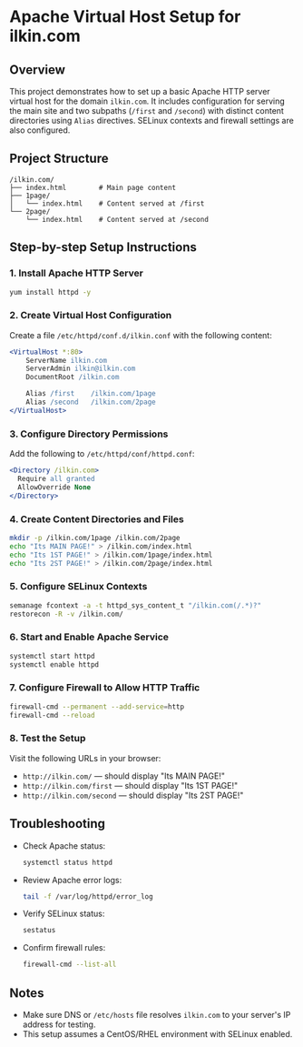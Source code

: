# Apache Virtual Host Setup for ilkin.com

## Overview
This project demonstrates how to set up a basic Apache HTTP server virtual host for the domain `ilkin.com`. It includes configuration for serving the main site and two subpaths (`/first` and `/second`) with distinct content directories using `Alias` directives. SELinux contexts and firewall settings are also configured.

## Project Structure
```
/ilkin.com/
├── index.html        # Main page content  
├── 1page/
│   └── index.html    # Content served at /first  
└── 2page/
    └── index.html    # Content served at /second
```

## Step-by-step Setup Instructions

### 1. Install Apache HTTP Server
```bash
yum install httpd -y
```

### 2. Create Virtual Host Configuration
Create a file `/etc/httpd/conf.d/ilkin.conf` with the following content:
```apache
<VirtualHost *:80>
    ServerName ilkin.com
    ServerAdmin ilkin@ilkin.com
    DocumentRoot /ilkin.com

    Alias /first    /ilkin.com/1page
    Alias /second   /ilkin.com/2page
</VirtualHost>
```

### 3. Configure Directory Permissions
Add the following to `/etc/httpd/conf/httpd.conf`:
```apache
<Directory /ilkin.com>
  Require all granted
  AllowOverride None
</Directory>
```

### 4. Create Content Directories and Files
```bash
mkdir -p /ilkin.com/1page /ilkin.com/2page
echo "Its MAIN PAGE!" > /ilkin.com/index.html
echo "Its 1ST PAGE!" > /ilkin.com/1page/index.html
echo "Its 2ST PAGE!" > /ilkin.com/2page/index.html
```

### 5. Configure SELinux Contexts
```bash
semanage fcontext -a -t httpd_sys_content_t "/ilkin.com(/.*)?"
restorecon -R -v /ilkin.com/
```

### 6. Start and Enable Apache Service
```bash
systemctl start httpd
systemctl enable httpd
```

### 7. Configure Firewall to Allow HTTP Traffic
```bash
firewall-cmd --permanent --add-service=http
firewall-cmd --reload
```

### 8. Test the Setup
Visit the following URLs in your browser:
- `http://ilkin.com/` — should display "Its MAIN PAGE!"
- `http://ilkin.com/first` — should display "Its 1ST PAGE!"
- `http://ilkin.com/second` — should display "Its 2ST PAGE!"

## Troubleshooting
- Check Apache status:
  ```bash
  systemctl status httpd
  ```
- Review Apache error logs:
  ```bash
  tail -f /var/log/httpd/error_log
  ```
- Verify SELinux status:
  ```bash
  sestatus
  ```
- Confirm firewall rules:
  ```bash
  firewall-cmd --list-all
  ```

## Notes
- Make sure DNS or `/etc/hosts` file resolves `ilkin.com` to your server's IP address for testing.
- This setup assumes a CentOS/RHEL environment with SELinux enabled.
